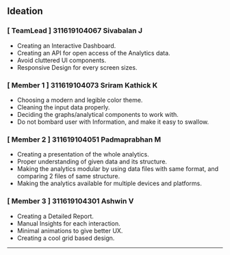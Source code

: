 ## Ideation

### [ TeamLead ] 311619104067 Sivabalan J

- Creating an Interactive Dashboard.
- Creating an API for open access of the Analytics data.
- Avoid cluttered UI components.
- Responsive Design for every screen sizes.

### [ Member 1 ] 311619104073 Sriram Kathick K

- Choosing a modern and legible color theme.
- Cleaning the input data properly.
- Deciding the graphs/analytical components to work with.
- Do not bombard user with Information, and make it easy to swallow.

### [ Member 2 ] 311619104051 Padmaprabhan M

- Creating a presentation of the whole analytics.
- Proper understanding of given data and its structure.
- Making the analytics modular by using data files with same format, and comparing 2 files of same structure.
- Making the analytics available for multiple devices and platforms.

### [ Member 3 ] 311619104301 Ashwin V

- Creating a Detailed Report.
- Manual Insights for each interaction.
- Minimal animations to give better UX.
- Creating a cool grid based design.

---

